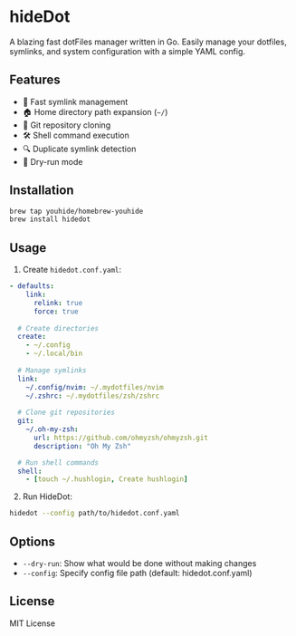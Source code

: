 # hideDot

A blazing fast dotFiles manager written in Go. Easily manage your dotfiles, symlinks, and system configuration with a simple YAML config.

## Features

- 🚀 Fast symlink management
- 🏠 Home directory path expansion (`~/`)
- 🔄 Git repository cloning
- 🛠️ Shell command execution
- 🔍 Duplicate symlink detection
- 🧪 Dry-run mode

## Installation

```bash
brew tap youhide/homebrew-youhide
brew install hidedot
```

## Usage

1. Create `hidedot.conf.yaml`:
```yaml
- defaults:
    link:
      relink: true
      force: true
  
  # Create directories
  create:
    - ~/.config
    - ~/.local/bin
  
  # Manage symlinks
  link:
    ~/.config/nvim: ~/.mydotfiles/nvim
    ~/.zshrc: ~/.mydotfiles/zsh/zshrc
  
  # Clone git repositories
  git:
    ~/.oh-my-zsh:
      url: https://github.com/ohmyzsh/ohmyzsh.git
      description: "Oh My Zsh"

  # Run shell commands
  shell:
    - [touch ~/.hushlogin, Create hushlogin]
```

2. Run HideDot:
```bash
hidedot --config path/to/hidedot.conf.yaml
```

## Options

- `--dry-run`: Show what would be done without making changes
- `--config`: Specify config file path (default: hidedot.conf.yaml)

## License

MIT License

